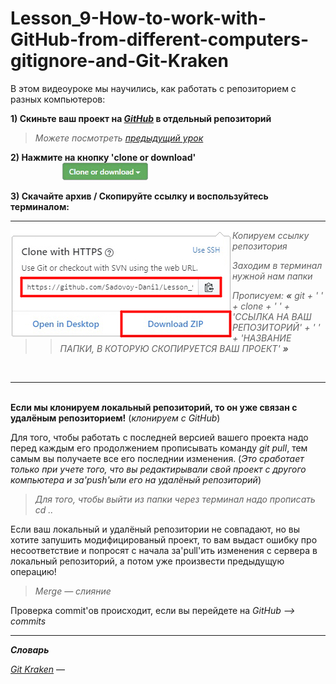 # Lesson_9-How-to-work-with-GitHub-from-different-computers-gitignore-and-Git-Kraken

В этом видеоуроке мы научились, как работать с репозиторием с разных компьютеров:

**1) Скиньте ваш проект на [_GitHub_](https://github.com) в отдельный репозиторий**
> _Можете посмотреть [предыдущий урок](https://github.com/Sadovoy-Danil/Lesson_8-Learning-to-work-with-the-Git-version-control-system-and-the-GitHub-service.git)_

**2) Нажмите на кнопку 'clone or download'**
</br>&nbsp;&nbsp;&nbsp;&nbsp;&nbsp;&nbsp;&nbsp;&nbsp;&nbsp;&nbsp;&nbsp;&nbsp;&nbsp;&nbsp;&nbsp;&nbsp;&nbsp;&nbsp;&nbsp;&nbsp;&nbsp;<img src = "/img/btn_clone.png">

**3) Скачайте архив / Скопируйте ссылку и воспользуйтесь терминалом:**

<hr>

   <p><img src = "/img/git_download_zip.png" align = 'left'>
  
   > > _Копируем ссылку репозитория_
  
   > > _Заходим в терминал нужной нам папки_
   
   > > _Прописуем: **«** git + ' ' + clone + ' ' + 'ССЫЛКА НА ВАШ РЕПОЗИТОРИЙ' + ' ' + 'НАЗВАНИЕ ПАПКИ, В КОТОРУЮ СКОПИРУЕТСЯ ВАШ ПРОЕКТ' **»**_
   
   <br>
   
   <hr>
  
  </p>
  
 </br> **Если мы клонируем локальный репозиторий, то он уже связан с удалёным репозиторием!** (_клонируем с GitHub_)
 
 Для того, чтобы работать с последней версией вашего проекта надо перед каждым его продолжением прописывать команду _git pull_, тем самым вы получаете все его последнии изменения. (_Это сработает только при учете того, что вы редактирывали свой проект с другого компьютера и за'push'ыли его на удалёный репозиторий_)
 
 > _Для того, чтобы выйти из папки через терминал надо прописать cd .._
 
 Если ваш локальный и удалёный репозитории не совпадают, но вы хотите запушить модифицированый проект, то вам выдаст ошибку про несоответствие и попросят с начала  за'pull'ить изменения с сервера в локальный репозиторий, а потом уже произвести предыдущую операцию!
 
 > _Merge — слияние_
 
 Проверка commit'ов происходит, если вы перейдете на _GitHub --> commits_

<hr>

_**Словарь**_

[_Git Kraken_]() — 
